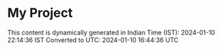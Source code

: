 # My Project

This content is dynamically generated in Indian Time (IST): 2024-01-10 22:14:36 IST
Converted to UTC: 2024-01-10 16:44:36 UTC
